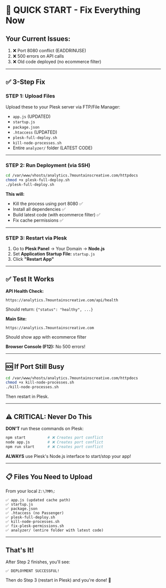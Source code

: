 # 🚀 QUICK START - Fix Everything Now

## Your Current Issues:
1. ❌ Port 8080 conflict (EADDRINUSE)
2. ❌ 500 errors on API calls
3. ❌ Old code deployed (no ecommerce filter)

---

## ✅ 3-Step Fix

### **STEP 1: Upload Files**
Upload these to your Plesk server via FTP/File Manager:
- `app.js` (UPDATED)
- `startup.js`
- `package.json`
- `.htaccess` (UPDATED)
- `plesk-full-deploy.sh`
- `kill-node-processes.sh`
- Entire `analyzer/` folder (LATEST CODE)

---

### **STEP 2: Run Deployment (via SSH)**

```bash
cd /var/www/vhosts/analytics.7mountainscreative.com/httpdocs
chmod +x plesk-full-deploy.sh
./plesk-full-deploy.sh
```

**This will:**
- Kill the process using port 8080 ✅
- Install all dependencies ✅
- Build latest code (with ecommerce filter) ✅
- Fix cache permissions ✅

---

### **STEP 3: Restart via Plesk**

1. Go to **Plesk Panel** → Your Domain → **Node.js**
2. Set **Application Startup File:** `startup.js`
3. Click **"Restart App"**

---

## ✅ Test It Works

**API Health Check:**
```
https://analytics.7mountainscreative.com/api/health
```
Should return: `{"status": "healthy", ...}`

**Main Site:**
```
https://analytics.7mountainscreative.com
```
Should show app with ecommerce filter

**Browser Console (F12):**
No 500 errors!

---

## 🆘 If Port Still Busy

```bash
cd /var/www/vhosts/analytics.7mountainscreative.com/httpdocs
chmod +x kill-node-processes.sh
./kill-node-processes.sh
```

Then restart in Plesk.

---

## ⚠️ CRITICAL: Never Do This

**DON'T** run these commands on Plesk:
```bash
npm start          # ❌ Creates port conflict
node app.js        # ❌ Creates port conflict  
npm run start      # ❌ Creates port conflict
```

**ALWAYS** use Plesk's Node.js interface to start/stop your app!

---

## 📋 Files You Need to Upload

From your local `Z:\7MM\`:

```
✅ app.js (updated cache path)
✅ startup.js
✅ package.json
✅ .htaccess (no Passenger)
✅ plesk-full-deploy.sh
✅ kill-node-processes.sh
✅ fix-plesk-permissions.sh
✅ analyzer/ (entire folder with latest code)
```

---

## That's It!

After Step 2 finishes, you'll see:
```
✅ DEPLOYMENT SUCCESSFUL!
```

Then do Step 3 (restart in Plesk) and you're done! 🎉
